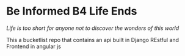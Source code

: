 # Be Informed B4 Life Ends

*Life is too short for anyone not to discover the wonders of this world*

This a bucketlist repo that contains an api built in Django REstful and Frontend in angular js
